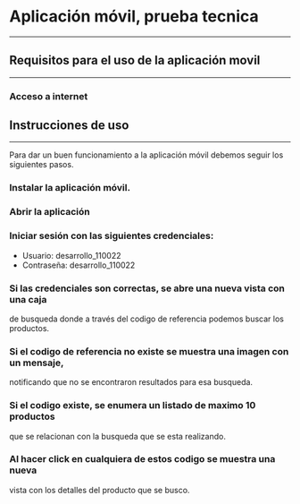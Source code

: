 # Aplicación móvil, prueba tecnica
***

## Requisitos para el uso de la aplicación movil
***

### Acceso a internet

## Instrucciones de uso
***

Para dar un buen funcionamiento a la aplicación móvil
debemos seguir los siguientes pasos.

### Instalar la aplicación móvil.
### Abrir la aplicación
### Iniciar sesión con las siguientes credenciales:
* Usuario: desarrollo_110022
* Contraseña: desarrollo_110022
### Si las credenciales son correctas, se abre una nueva vista con una caja
de busqueda donde a través del codigo de referencia podemos buscar los
productos.

### Si el codigo de referencia no existe se muestra una imagen con un mensaje,
notificando que no se encontraron resultados para esa busqueda.

### Si el codigo existe, se enumera un listado de maximo 10 productos
que se relacionan con la busqueda que se esta realizando.

### Al hacer click en cualquiera de estos codigo se muestra una nueva
vista con los detalles del producto que se busco.